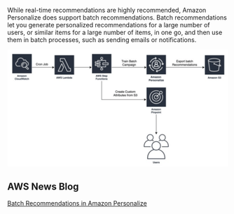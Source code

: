 While real-time recommendations are highly recommended, Amazon Personalize does support batch recommendations.
Batch recommendations let you generate personalized recommendations for a large number of users, or similar items
for a large number of items, in one go, and then use them in batch processes, such as sending emails or
notifications.

![Batch recommendations](../../assets/batch-recommendations-architecture.png)

## AWS News Blog

[Batch Recommendations in Amazon Personalize](https://aws.amazon.com/blogs/aws/now-available-batch-recommendations-in-amazon-personalize/)


